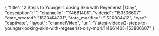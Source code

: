 {
    "title": "2 Steps to Younger Looking Skin with Regenerist | Olay",
    "description": "",
    "channelid": "114661406",
    "videoid": "153806607",
    "date_created": "1520454331",
    "date_modified": "1520984412",
    "type": "captivate",
    "layout": "channelVideo",
    "url": "\/latest-videos\/2-steps-to-younger-looking-skin-with-regenerist-olay-mp4\/114661406-153806607"
}